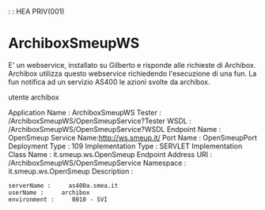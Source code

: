 :  : HEA PRIV(001)

# ArchiboxSmeupWS

E' un webservice, installato su Gilberto e risponde alle richieste di Archibox.
Archibox utilizza questo webservice richiedendo l'esecuzione di una fun.
La fun notifica ad un servizio AS400 le azioni svolte da archibox.

utente archibox

Application Name : ArchiboxSmeupWS
Tester : /ArchiboxSmeupWS/OpenSmeupService?Tester
WSDL : /ArchiboxSmeupWS/OpenSmeupService?WSDL
Endpoint Name : OpenSmeup
Service Name:http://ws.smeup.it/
Port Name : OpenSmeupPort
Deployment Type : 109
Implementation Type : SERVLET
Implementation Class Name : it.smeup.ws.OpenSmeup
Endpoint Address URI : /ArchiboxSmeupWS/OpenSmeupService
Namespace : it.smeup.ws.OpenSmeup
Description : 

    serverName :     as400a.smea.it
    userName :     archibox
    environment :     0010 - SVI
